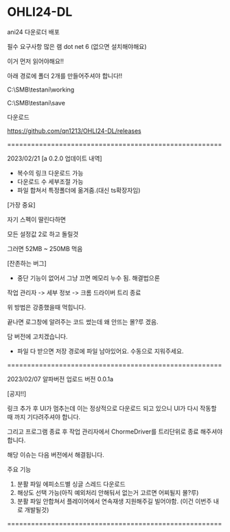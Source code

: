 # OHLI24-DL
ani24 다운로더 배포

필수 요구사항
많은 램
dot net 6 (없으면 설치해야해요)

이거 먼저 읽어야해요!!

아래 경로에 폴더 2개를 만들어주셔야 합니다!!

C:\SMB\testani\working

C:\SMB\testani\save

다운로드

https://github.com/qn1213/OHLI24-DL/releases

======================================================

2023/02/21
[a 0.2.0 업데이트 내역]

- 복수의 링크 다운로드 가능
- 다운로드 수 세부조절 가능
- 파일 합쳐서 특정폴더에 옮겨줌.(대신 ts확장자임)

[가장 중요]

자기 스펙이 딸린다하면

모든 설정값 2로 하고 돌릴것

그러면 52MB ~ 250MB 먹음

[잔존하는 버그]

- 중단 기능이 없어서 그냥 끄면 메모리 누수 됨.
해결법으론

작업 관리자 -> 세부 정보 -> 크롬 드라이버 트리 종료

위 방법은 강종했을때 먹힙니다.

끝나면 로그창에 알려주는 코드 썼는데 왜 안뜨는 몰?루 겠음.

담 버전에 고치겠습니다.

- 파일 다 받으면 저장 경로에 파일 남아있어요. 수동으로 지워주세요.

======================================================

2023/02/07
알파버전 업로드
버전 0.0.1a

[공지!!]

링크 추가 후 UI가 멈추는데 이는 정상적으로 다운로드 되고 있으니 UI가 다시 작동할 때 까지 기다려주셔야 합니다.

그리고 프로그램 종료 후 작업 관리자에서 ChormeDriver를 트리단위로 종료 해주셔야합니다.

해당 이슈는 다음 버전에서 해결됩니다.

주요 기능
1. 분활 파일 에피소드별 싱글 스레드 다운로드
2. 해상도 선택 가능(아직 예외처리 안해둬서 없는거 고르면 어찌될지 몰?루)
3. 분활 파일 안합쳐서 플레이어에서 연속재생 지원해주길 빌어야함. (이건 이번주 내로 개발될것)

======================================================

